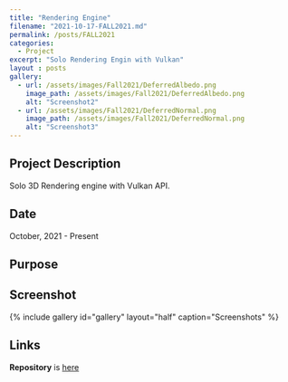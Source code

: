 ```yaml
---
title: "Rendering Engine"
filename: "2021-10-17-FALL2021.md"
permalink: /posts/FALL2021
categories:
  - Project
excerpt: "Solo Rendering Engin with Vulkan"
layout : posts
gallery:
  - url: /assets/images/Fall2021/DeferredAlbedo.png
    image_path: /assets/images/Fall2021/DeferredAlbedo.png
    alt: "Screenshot2"
  - url: /assets/images/Fall2021/DeferredNormal.png
    image_path: /assets/images/Fall2021/DeferredNormal.png
    alt: "Screenshot3"
---
```


## Project Description

Solo 3D Rendering engine with Vulkan API.

## Date

October, 2021 - Present

## Purpose

## Screenshot
{% include gallery id="gallery" layout="half" caption="Screenshots" %}

## Links
**Repository** is [here](https://github.com/minsuk0519/VulkanStudy)
